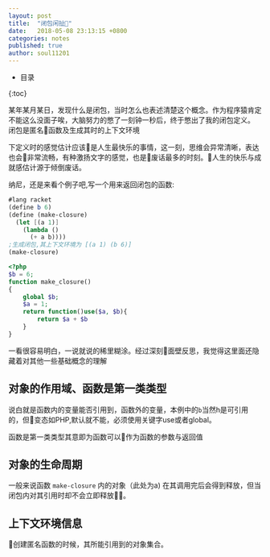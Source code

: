 ```yaml
---
layout: post
title:  "闭包闲扯"
date:   2018-05-08 23:13:15 +0800
categories: notes
published: true
author: soul11201
---
```


* 目录

{:toc}

某年某月某日，发现什么是闭包，当时怎么也表述清楚这个概念。作为程序猿肯定不能这么没面子唉，大脑努力的憋了一刻钟一秒后，终于憋出了我的闭包定义。
    闭包是匿名函数及生成其时的上下文环境

下定义时的感觉估计应该是人生最快乐的事情，这一刻，思维会异常清晰，表达也会非常流畅，有种激扬文字的感觉，也是废话最多的时刻。人生的快乐与成就感估计源于倾倒废话。

纳尼，还是来看个例子吧,写一个用来返回闭包的函数:

```scheme
#lang racket
(define b 6)
(define (make-closure)
  (let [(a 1)]
    (lambda ()
      (+ a b))))
;生成闭包,其上下文环境为 [(a 1) (b 6)]
(make-closure)
```

```php
<?php
$b = 6;
function make_closure()
{
    global $b;
    $a = 1;
    return function()use($a, $b){
        return $a + $b
    }
}
```

一看很容易明白，一说就说的稀里糊涂。经过深刻面壁反思，我觉得这里面还隐藏着对其他一些基础概念的理解

## 对象的作用域、函数是第一类类型
说白就是函数内的变量能否引用到，函数外的变量，本例中的`b`当然h是可引用的，但变态如PHP,默认就不能，必须使用关键字use或者global。

函数是第一类类型其意即为函数可以作为函数的参数与返回值

## 对象的生命周期
一般来说函数 `make-closure` 内的对象（此处为a) 在其调用完后会得到释放，但当闭包内对其引用时却不会立即释放。


<!-- ## 词法作用域 -->

## 上下文环境信息

创建匿名函数的时候，其所能引用到的对象集合。

<!-- ## 动态作用域 -->

